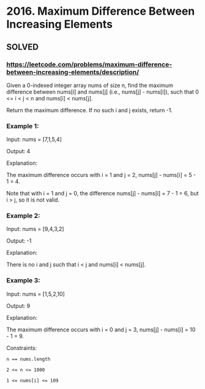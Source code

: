 # 2016. Maximum Difference Between Increasing Elements

## SOLVED
### https://leetcode.com/problems/maximum-difference-between-increasing-elements/description/
Given a 0-indexed integer array nums of size n, find the maximum difference between nums[i] and nums[j] (i.e., nums[j] - nums[i]), such that 0 <= i < j < n and nums[i] < nums[j].



Return the maximum difference. If no such i and j exists, return -1.





### Example 1:





Input: nums = [7,1,5,4]


Output: 4



Explanation:

The maximum difference occurs with i = 1 and j = 2, nums[j] - nums[i] = 5 - 1 = 4.

Note that with i = 1 and j = 0, the difference nums[j] - nums[i] = 7 - 1 = 6, but i > j, so it is not valid.





### Example 2:





Input: nums = [9,4,3,2]


Output: -1



Explanation:

There is no i and j such that i < j and nums[i] < nums[j].





### Example 3:





Input: nums = [1,5,2,10]


Output: 9



Explanation:

The maximum difference occurs with i = 0 and j = 3, nums[j] - nums[i] = 10 - 1 = 9.







Constraints:





	n == nums.length

	2 <= n <= 1000

	1 <= nums[i] <= 109



